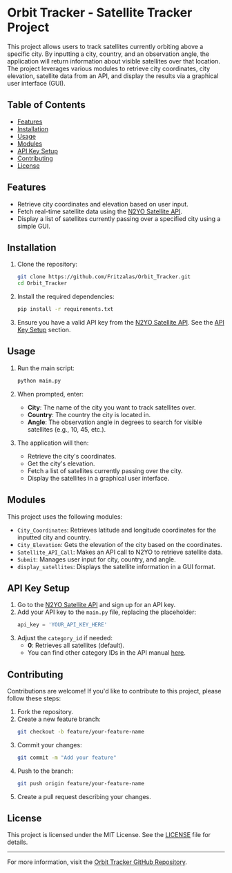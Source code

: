 # Orbit Tracker - Satellite Tracker Project

This project allows users to track satellites currently orbiting above a specific city. By inputting a city, country, and an observation angle, the application will return information about visible satellites over that location. The project leverages various modules to retrieve city coordinates, city elevation, satellite data from an API, and display the results via a graphical user interface (GUI).

## Table of Contents
- [Features](#features)
- [Installation](#installation)
- [Usage](#usage)
- [Modules](#modules)
- [API Key Setup](#api-key-setup)
- [Contributing](#contributing)
- [License](#license)

## Features
- Retrieve city coordinates and elevation based on user input.
- Fetch real-time satellite data using the [N2YO Satellite API](https://www.n2yo.com/api/).
- Display a list of satellites currently passing over a specified city using a simple GUI.

## Installation
1. Clone the repository:
    ```bash
    git clone https://github.com/Fritzalas/Orbit_Tracker.git
    cd Orbit_Tracker
    ```

2. Install the required dependencies:
    ```bash
    pip install -r requirements.txt
    ```

3. Ensure you have a valid API key from the [N2YO Satellite API](https://www.n2yo.com/api/). See the [API Key Setup](#api-key-setup) section.

## Usage
1. Run the main script:
    ```bash
    python main.py
    ```

2. When prompted, enter:
   - **City**: The name of the city you want to track satellites over.
   - **Country**: The country the city is located in.
   - **Angle**: The observation angle in degrees to search for visible satellites (e.g., 10, 45, etc.).

3. The application will then:
   - Retrieve the city's coordinates.
   - Get the city's elevation.
   - Fetch a list of satellites currently passing over the city.
   - Display the satellites in a graphical user interface.

## Modules
This project uses the following modules:
- `City_Coordinates`: Retrieves latitude and longitude coordinates for the inputted city and country.
- `City_Elevation`: Gets the elevation of the city based on the coordinates.
- `Satellite_API_Call`: Makes an API call to N2YO to retrieve satellite data.
- `Submit`: Manages user input for city, country, and angle.
- `display_satellites`: Displays the satellite information in a GUI format.

## API Key Setup
1. Go to the [N2YO Satellite API](https://www.n2yo.com/api/) and sign up for an API key.
2. Add your API key to the `main.py` file, replacing the placeholder:
    ```python
    api_key = 'YOUR_API_KEY_HERE'
    ```
3. Adjust the `category_id` if needed:
    - **0**: Retrieves all satellites (default).
    - You can find other category IDs in the API manual [here](https://www.n2yo.com/api/).

## Contributing
Contributions are welcome! If you'd like to contribute to this project, please follow these steps:
1. Fork the repository.
2. Create a new feature branch:
    ```bash
    git checkout -b feature/your-feature-name
    ```
3. Commit your changes:
    ```bash
    git commit -m "Add your feature"
    ```
4. Push to the branch:
    ```bash
    git push origin feature/your-feature-name
    ```
5. Create a pull request describing your changes.

## License
This project is licensed under the MIT License. See the [LICENSE](LICENSE) file for details.

---

For more information, visit the [Orbit Tracker GitHub Repository](https://github.com/Fritzalas/Orbit_Tracker).
